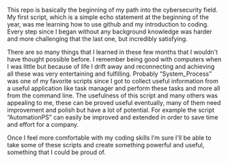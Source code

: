 This repo is basically the beginning of my path into the cybersecurity field. My first script, which is  a simple echo statement at the beginning of the year, was me learning how to use github and my introduction to coding. Every step since I began without any background knowledge was harder and more challenging that the last one, but incredibly satisfying.

There are so many things that I learned in these few months that I wouldn't have thought possible before. I remember being good with computers when I was little but because of life I drift away and reconnecting and achieving all these was very entertaining and fulfilling. Probably “System_Process” was one of my favorite scripts since I got to collect useful information from a useful application like task manager and perform these tasks and more all from the command line. The usefulness of this script and many others was appealing to me, these can be proved useful eventually, many of them need improvement and polish but have a lot of potential. For example the script “AutomationPS” can easily be improved and extended in order to save time and effort for a company. 

Once I feel more comfortable with my coding skills I’m sure I'll be able to take some of these scripts and create something powerful and useful, something that I could be proud of.
